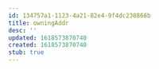 ```yaml
---
id: 134757a1-1123-4a21-82e4-9f4dc230868b
title: owningAddr
desc: ''
updated: 1618573870740
created: 1618573870740
stub: true
---
```


